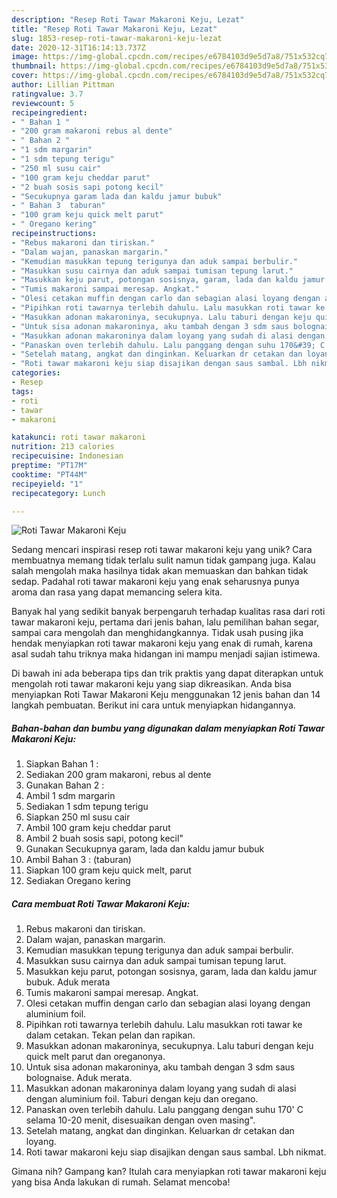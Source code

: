 ```yaml
---
description: "Resep Roti Tawar Makaroni Keju, Lezat"
title: "Resep Roti Tawar Makaroni Keju, Lezat"
slug: 1853-resep-roti-tawar-makaroni-keju-lezat
date: 2020-12-31T16:14:13.737Z
image: https://img-global.cpcdn.com/recipes/e6784103d9e5d7a8/751x532cq70/roti-tawar-makaroni-keju-foto-resep-utama.jpg
thumbnail: https://img-global.cpcdn.com/recipes/e6784103d9e5d7a8/751x532cq70/roti-tawar-makaroni-keju-foto-resep-utama.jpg
cover: https://img-global.cpcdn.com/recipes/e6784103d9e5d7a8/751x532cq70/roti-tawar-makaroni-keju-foto-resep-utama.jpg
author: Lillian Pittman
ratingvalue: 3.7
reviewcount: 5
recipeingredient:
- " Bahan 1 "
- "200 gram makaroni rebus al dente"
- " Bahan 2 "
- "1 sdm margarin"
- "1 sdm tepung terigu"
- "250 ml susu cair"
- "100 gram keju cheddar parut"
- "2 buah sosis sapi potong kecil"
- "Secukupnya garam lada dan kaldu jamur bubuk"
- " Bahan 3  taburan"
- "100 gram keju quick melt parut"
- " Oregano kering"
recipeinstructions:
- "Rebus makaroni dan tiriskan."
- "Dalam wajan, panaskan margarin."
- "Kemudian masukkan tepung terigunya dan aduk sampai berbulir."
- "Masukkan susu cairnya dan aduk sampai tumisan tepung larut."
- "Masukkan keju parut, potongan sosisnya, garam, lada dan kaldu jamur bubuk. Aduk merata"
- "Tumis makaroni sampai meresap. Angkat."
- "Olesi cetakan muffin dengan carlo dan sebagian alasi loyang dengan aluminium foil."
- "Pipihkan roti tawarnya terlebih dahulu. Lalu masukkan roti tawar ke dalam cetakan. Tekan pelan dan rapikan."
- "Masukkan adonan makaroninya, secukupnya. Lalu taburi dengan keju quick melt parut dan oreganonya."
- "Untuk sisa adonan makaroninya, aku tambah dengan 3 sdm saus bolognaise. Aduk merata."
- "Masukkan adonan makaroninya dalam loyang yang sudah di alasi dengan aluminium foil. Taburi dengan keju dan oregano."
- "Panaskan oven terlebih dahulu. Lalu panggang dengan suhu 170&#39; C selama 10-20 menit, disesuaikan dengan oven masing&#34;."
- "Setelah matang, angkat dan dinginkan. Keluarkan dr cetakan dan loyang."
- "Roti tawar makaroni keju siap disajikan dengan saus sambal. Lbh nikmat."
categories:
- Resep
tags:
- roti
- tawar
- makaroni

katakunci: roti tawar makaroni 
nutrition: 213 calories
recipecuisine: Indonesian
preptime: "PT17M"
cooktime: "PT44M"
recipeyield: "1"
recipecategory: Lunch

---
```



![Roti Tawar Makaroni Keju](https://img-global.cpcdn.com/recipes/e6784103d9e5d7a8/751x532cq70/roti-tawar-makaroni-keju-foto-resep-utama.jpg)

Sedang mencari inspirasi resep roti tawar makaroni keju yang unik? Cara membuatnya memang tidak terlalu sulit namun tidak gampang juga. Kalau salah mengolah maka hasilnya tidak akan memuaskan dan bahkan tidak sedap. Padahal roti tawar makaroni keju yang enak seharusnya punya aroma dan rasa yang dapat memancing selera kita.

Banyak hal yang sedikit banyak berpengaruh terhadap kualitas rasa dari roti tawar makaroni keju, pertama dari jenis bahan, lalu pemilihan bahan segar, sampai cara mengolah dan menghidangkannya. Tidak usah pusing jika hendak menyiapkan roti tawar makaroni keju yang enak di rumah, karena asal sudah tahu triknya maka hidangan ini mampu menjadi sajian istimewa.




Di bawah ini ada beberapa tips dan trik praktis yang dapat diterapkan untuk mengolah roti tawar makaroni keju yang siap dikreasikan. Anda bisa menyiapkan Roti Tawar Makaroni Keju menggunakan 12 jenis bahan dan 14 langkah pembuatan. Berikut ini cara untuk menyiapkan hidangannya.

<!--inarticleads1-->

##### Bahan-bahan dan bumbu yang digunakan dalam menyiapkan Roti Tawar Makaroni Keju:

1. Siapkan  Bahan 1 :
1. Sediakan 200 gram makaroni, rebus al dente
1. Gunakan  Bahan 2 :
1. Ambil 1 sdm margarin
1. Sediakan 1 sdm tepung terigu
1. Siapkan 250 ml susu cair
1. Ambil 100 gram keju cheddar parut
1. Ambil 2 buah sosis sapi, potong kecil&#34;
1. Gunakan Secukupnya garam, lada dan kaldu jamur bubuk
1. Ambil  Bahan 3 : (taburan)
1. Siapkan 100 gram keju quick melt, parut
1. Sediakan  Oregano kering




<!--inarticleads2-->

##### Cara membuat Roti Tawar Makaroni Keju:

1. Rebus makaroni dan tiriskan.
1. Dalam wajan, panaskan margarin.
1. Kemudian masukkan tepung terigunya dan aduk sampai berbulir.
1. Masukkan susu cairnya dan aduk sampai tumisan tepung larut.
1. Masukkan keju parut, potongan sosisnya, garam, lada dan kaldu jamur bubuk. Aduk merata
1. Tumis makaroni sampai meresap. Angkat.
1. Olesi cetakan muffin dengan carlo dan sebagian alasi loyang dengan aluminium foil.
1. Pipihkan roti tawarnya terlebih dahulu. Lalu masukkan roti tawar ke dalam cetakan. Tekan pelan dan rapikan.
1. Masukkan adonan makaroninya, secukupnya. Lalu taburi dengan keju quick melt parut dan oreganonya.
1. Untuk sisa adonan makaroninya, aku tambah dengan 3 sdm saus bolognaise. Aduk merata.
1. Masukkan adonan makaroninya dalam loyang yang sudah di alasi dengan aluminium foil. Taburi dengan keju dan oregano.
1. Panaskan oven terlebih dahulu. Lalu panggang dengan suhu 170&#39; C selama 10-20 menit, disesuaikan dengan oven masing&#34;.
1. Setelah matang, angkat dan dinginkan. Keluarkan dr cetakan dan loyang.
1. Roti tawar makaroni keju siap disajikan dengan saus sambal. Lbh nikmat.




Gimana nih? Gampang kan? Itulah cara menyiapkan roti tawar makaroni keju yang bisa Anda lakukan di rumah. Selamat mencoba!
